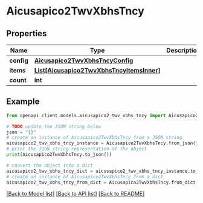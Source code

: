 # Aicusapico2TwvXbhsTncy


## Properties

Name | Type | Description | Notes
------------ | ------------- | ------------- | -------------
**config** | [**Aicusapico2TwvXbhsTncyConfig**](Aicusapico2TwvXbhsTncyConfig.md) |  | [optional] 
**items** | [**List[Aicusapico2TwvXbhsTncyItemsInner]**](Aicusapico2TwvXbhsTncyItemsInner.md) |  | [optional] 
**count** | **int** |  | [optional] 

## Example

```python
from openapi_client.models.aicusapico2_twv_xbhs_tncy import Aicusapico2TwvXbhsTncy

# TODO update the JSON string below
json = "{}"
# create an instance of Aicusapico2TwvXbhsTncy from a JSON string
aicusapico2_twv_xbhs_tncy_instance = Aicusapico2TwvXbhsTncy.from_json(json)
# print the JSON string representation of the object
print(Aicusapico2TwvXbhsTncy.to_json())

# convert the object into a dict
aicusapico2_twv_xbhs_tncy_dict = aicusapico2_twv_xbhs_tncy_instance.to_dict()
# create an instance of Aicusapico2TwvXbhsTncy from a dict
aicusapico2_twv_xbhs_tncy_from_dict = Aicusapico2TwvXbhsTncy.from_dict(aicusapico2_twv_xbhs_tncy_dict)
```
[[Back to Model list]](../README.md#documentation-for-models) [[Back to API list]](../README.md#documentation-for-api-endpoints) [[Back to README]](../README.md)


